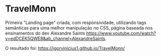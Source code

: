 # TravelMonn
 Primeira "Landing page" criada, com responsividade, utilizando tags semânticas para uma melhor manipulação no CSS, página baseada nos ensinamentos do dev Alexandre Saints https://www.youtube.com/watch?v=edDCEK5QWE8&ab_channel=AlexandreSaints.
 
 O resultado foi: https://igorvinicius1.github.io/TravelMonn/

